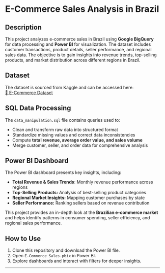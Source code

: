 # E-Commerce Sales Analysis in Brazil  

## Description  
This project analyzes e-commerce sales in Brazil using **Google BigQuery** for data processing and **Power BI** for visualization. The dataset includes customer transactions, product details, seller performance, and regional sales data. The objective is to gain insights into revenue trends, top-selling products, and market distribution across different regions in Brazil.  

## Dataset  
The dataset is sourced from Kaggle and can be accessed here:  
[📌 E-Commerce Dataset](https://www.kaggle.com/datasets/abdelrahmanalimo/e-commerce-dataset?resource=download)  

## SQL Data Processing  
The `data_manipulation.sql` file contains queries used to:  
- Clean and transform raw data into structured format  
- Standardize missing values and correct data inconsistencies  
- Compute **total revenue, average order value, and sales volume**  
- Merge customer, seller, and order data for comprehensive analysis  

## Power BI Dashboard  
The Power BI dashboard presents key insights, including:  
- **Total Revenue & Sales Trends:** Monthly revenue performance across regions  
- **Top-Selling Products:** Analysis of best-selling product categories  
- **Regional Market Insights:** Mapping customer purchases by state  
- **Seller Performance:** Ranking sellers based on revenue contribution  

This project provides an in-depth look at the **Brazilian e-commerce market** and helps identify patterns in consumer spending, seller efficiency, and regional sales performance.  

## How to Use  
1. Clone this repository and download the Power BI file.  
2. Open `E-Commerce Sales.pbix` in Power BI.  
3. Explore dashboards and interact with filters for deeper insights.  

---
